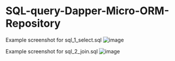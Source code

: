 # SQL-query-Dapper-Micro-ORM-Repository

Example screenshot for sql_1_select.sql 
![image](https://github.com/Devflasher293/SQL-query-Dapper-Micro-ORM-Repository/assets/75735872/f8ccd733-c0bf-4cff-a084-c399ab8c394b)

Example screenshot for sql_2_join.sql
![image](https://github.com/Devflasher293/SQL-query-Dapper-Micro-ORM-Repository/assets/75735872/bc331042-e7e5-492e-a2a8-02f56b76c2a7)

